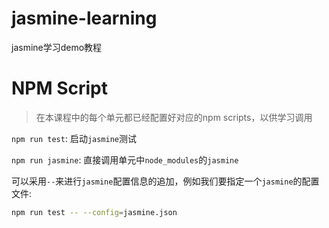 # jasmine-learning
jasmine学习demo教程

# NPM Script

> 在本课程中的每个单元都已经配置好对应的npm scripts，以供学习调用

`npm run test`: 启动`jasmine`测试

`npm run jasmine`: 直接调用单元中`node_modules`的`jasmine`

可以采用`--`来进行`jasmine`配置信息的追加，例如我们要指定一个`jasmine`的配置文件:
```bash
npm run test -- --config=jasmine.json
```